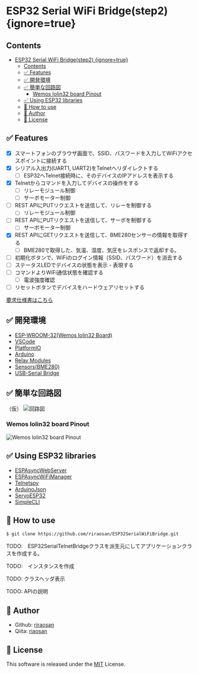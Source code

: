 # ESP32 Serial WiFi Bridge(step2) {ignore=true}

## Contents
<!-- @import "[TOC]" {cmd="toc" depthFrom=1 depthTo=6 orderedList=false} -->

<!-- code_chunk_output -->

- [ESP32 Serial WiFi Bridge(step2) {ignore=true}](#esp32-serial-wifi-bridgestep2-ignoretrue)
  - [Contents](#contents)
  - [✅ Features](#-features)
  - [✅ 開発環境](#-開発環境)
  - [✅ 簡単な回路図](#-簡単な回路図)
    - [Wemos lolin32 board Pinout](#wemos-lolin32-board-pinout)
  - [✅ Using ESP32 libraries](#-using-esp32-libraries)
  - [🚀 How to use](#-how-to-use)
  - [👤 Author](#-author)
  - [📝 License](#-license)

<!-- /code_chunk_output -->

## ✅ Features

- [x] スマートフォンのブラウザ画面で、SSID、パスワードを入力してWiFiアクセスポイントに接続する
- [x] シリアル入出力(UART1, UART2)をTelnetへリダイレクトする
  - [ ] ESP32へTelnet接続時に、そのデバイスのIPアドレスを表示する
- [x] Telnetからコマンドを入力してデバイスの操作をする
  - [ ] リレーモジュール制御
  - [ ] サーボモーター制御
- [ ] REST APIにPUTリクエストを送信して、リレーを制御する
  - [ ] リレーモジュール制御
- [ ] REST APIにPUTリクエストを送信して、サーボを制御する
  - [ ] サーボモーター制御
- [x] REST APIにGETリクエストを送信して、BME280センサーの情報を取得する
  - [ ] BME280で取得した、気温、湿度、気圧をレスポンスで返却する。
- [ ] 初期化ボタンで、WiFiのログイン情報（SSID、パスワード）を消去する
- [ ] ステータスLEDでデバイスの状態を表示・表現する
- [ ] コマンドよりWiFi通信状態を確認する
  - [ ] 電波強度確認
- [ ] リセットボタンでデバイスをハードウェアリセットする

[要求仕様書はこちら](./SPEC.md)

## ✅ 開発環境

- [ESP-WROOM-32(Wemos lolin32 Board)]()
- [VSCode]()
- [PlatformIO]()
- [Arduino]()
- [Relay Modules]()
- [Sensors(BME280)]()
- [USB-Serial Bridge]()

## ✅ 簡単な回路図
（仮）
![回路図](https://www.quadcept.com/ja/manual/common/images/20200904104154565-e8.png)

### Wemos lolin32 board Pinout

![Wemos lolin32 board Pinout](http://blog.pagefault-limited.co.uk/wp-content/uploads/2019/04/lolon32_v1.0.1_pinout.png)

## ✅ Using ESP32 libraries

- [ESPAsyncWebServer](https://github.com/me-no-dev/ESPAsyncWebServer.git)
- [ESPAsyncWiFiManager](https://github.com/alanswx/ESPAsyncWiFiManager.git)
- [Telnetspy](https://github.com/yasheena/telnetspy.git)
- [ArduinoJson](https://github.com/bblanchon/ArduinoJson.git)
- [ServoESP32](https://github.com/RoboticsBrno/ServoESP32.git)
- [SimpleCLI](https://github.com/spacehuhn/SimpleCLI.git)
<!--
[ArduinoStreamUtils](https://github.com/bblanchon/ArduinoStreamUtils.git)
-->

## 🚀 How to use

```zsh
$ git clone https://github.com/riraosan/ESP32SerialWiFiBridge.git
```

TODO:　ESP32SerialTelnetBridgeクラスを派生元にしてアプリケーションクラスを作成する。

TODO:　インスタンスを作成

TODO: クラスヘッダ表示

TODO: APIの説明

## 👤 Author

- Github: [riraosan](https://github.com/riraosan)
- Qiita: [riaosan](https://qiita.com/riraosan)

## 📝 License

This software is released under the [MIT](https://github.com/riraosan/ESP32SerialWiFiBridge/blob/master/LICENSE) License.
